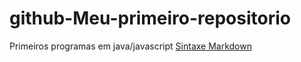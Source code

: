 # github-Meu-primeiro-repositorio
Primeiros programas em java/javascript
[Sintaxe Markdown](https://github.com/Edicarlos2799/github-primeiro-repositorio/blob/main/README.md)
